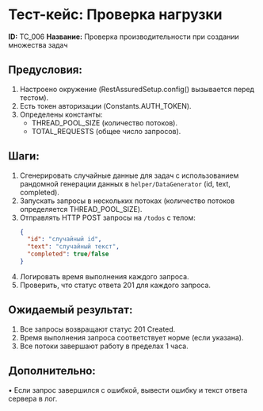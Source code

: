 # Тест-кейс: Проверка нагрузки

**ID:** TC_006
**Название:** Проверка производительности при создании множества задач

## Предусловия:
1. Настроено окружение (RestAssuredSetup.config() вызывается перед тестом).
2. Есть токен авторизации (Constants.AUTH_TOKEN).
3. Определены константы:
   - THREAD_POOL_SIZE (количество потоков).
   - TOTAL_REQUESTS (общее число запросов).

## Шаги:
1. Сгенерировать случайные данные для задач с использованием рандомной генерации данных в `helper/DataGenerator` (id, text, completed).  
2. Запускать запросы в нескольких потоках (количество потоков определяется THREAD_POOL_SIZE).  
3. Отправлять HTTP POST запросы на `/todos` с телом:
   ```json
   {
     "id": "случайный id",
     "text": "случайный текст",
     "completed": true/false
   } 
4. Логировать время выполнения каждого запроса.
5. Проверить, что статус ответа 201 для каждого запроса.

## Ожидаемый результат:
1.	Все запросы возвращают статус 201 Created.
2.	Время выполнения запроса соответствует норме (если указана).
3.	Все потоки завершают работу в пределах 1 часа.

## Дополнительно:
•	Если запрос завершился с ошибкой, вывести ошибку и текст ответа сервера в лог.